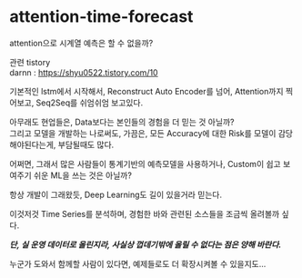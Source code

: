 # attention-time-forecast
attention으로 시계열 예측은 할 수 없을까?

관련 tistory <br />
darnn : https://shyu0522.tistory.com/10

기본적인 lstm에서 시작해서, Reconstruct Auto Encoder를 넘어, Attention까지 찍어보고, Seq2Seq를 쉬엄쉬엄 보고있다.

아무래도 현업들은, Data보다는 본인들의 경험을 더 믿는 것 아닐까? <br />
그리고 모델을 개발하는 나로써도, 가끔은, 모든 Accuracy에 대한 Risk를 모델이 감당해야된다는게, 부담될때도 많다.

어쩌면, 그래서 많은 사람들이 통계기반의 예측모델을 사용하거나, Custom이 쉽고 보여주기 쉬운 ML을 쓰는 것은 아닐까?

항상 개발이 그래왔듯, Deep Learning도 길이 있을거라 믿는다.

이것저것 Time Series를 분석하며, 경험한 바와 관련된 소스들을 조금씩 올려볼까 싶다.

***단, 실 운영 데이터로 올린지라, 사실상 껍데기밖에 올릴 수 없다는 점은 양해 바란다.***

누군가 도와서 함께할 사람이 있다면, 예제들로도 더 확장시켜볼 수 있을지도...
